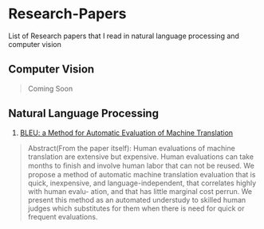 # Research-Papers
List of Research papers that I read in natural language processing and computer vision

## Computer Vision
> Coming Soon

## Natural Language Processing
1. [BLEU: a Method for Automatic Evaluation of Machine Translation](/NLP/BLEU.pdf)
> Abstract(From the paper itself): Human evaluations of machine translation are extensive but expensive. Human evaluations can take months to ﬁnish and involve human labor that can not be reused. We propose a method of automatic machine translation evaluation that is quick, inexpensive, and language-independent, that correlates highly with human evalu-
ation, and that has little marginal cost perrun. We present this method as an automated understudy to skilled human judges which substitutes for them when there is need for quick or frequent evaluations. 
